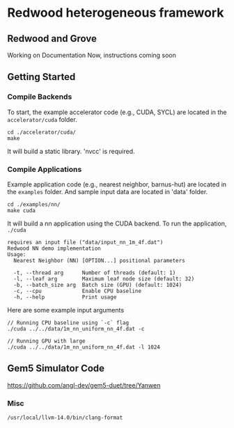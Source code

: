 # Redwood heterogeneous framework

## Redwood and Grove

Working on Documentation Now, instructions coming soon

## Getting Started

### Compile Backends

To start, the example accelerator code (e.g., CUDA, SYCL) are located in the `accelerator/cuda` folder.

```
cd ./accelerator/cuda/
make
```

It will build a static library. 'nvcc' is required. 

### Compile Applications

Example application code (e.g., nearest neighbor, barnus-hut) are located in the `examples` folder. And sample input data are located in 'data' folder. 

```
cd ./examples/nn/
make cuda
```

It will build a nn application using the CUDA backend. To run the application, `./cuda`

```
requires an input file ("data/input_nn_1m_4f.dat")
Redwood NN demo implementation
Usage:
  Nearest Neighbor (NN) [OPTION...] positional parameters

  -t, --thread arg      Number of threads (default: 1)
  -l, --leaf arg        Maximum leaf node size (default: 32)
  -b, --batch_size arg  Batch size (GPU) (default: 1024)
  -c, --cpu             Enable CPU baseline
  -h, --help            Print usage
```

Here are some example input arguments

```
// Running CPU baseline using `-c` flag
./cuda ../../data/1m_nn_uniform_nn_4f.dat -c

// Running GPU with large 
./cuda ../../data/1m_nn_uniform_nn_4f.dat -l 1024

```

## Gem5 Simulator Code

https://github.com/angl-dev/gem5-duet/tree/Yanwen

### Misc

`/usr/local/llvm-14.0/bin/clang-format`
